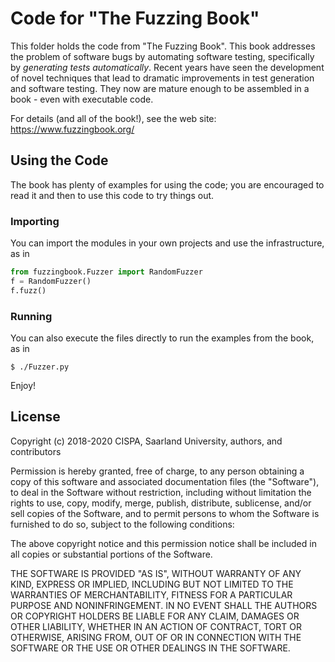 # Code for "The Fuzzing Book"

This folder holds the code from "The Fuzzing Book".  This book addresses the problem of software bugs by automating software testing, specifically by _generating tests automatically_. Recent years have seen the development of novel techniques that lead to dramatic improvements in test generation and software testing. They now are mature enough to be assembled in a book - even with executable code.

For details (and all of the book!), see the web site: https://www.fuzzingbook.org/


## Using the Code

The book has plenty of examples for using the code; you are encouraged to read it and then to use this code to try things out.

### Importing

You can import the modules in your own projects and use the infrastructure, as in

```python
from fuzzingbook.Fuzzer import RandomFuzzer
f = RandomFuzzer()
f.fuzz()
```

### Running
	
You can also execute the files directly to run the examples from the book, as in

```shell
$ ./Fuzzer.py
```

Enjoy!	


## License

Copyright (c) 2018-2020 CISPA, Saarland University, authors, and contributors

Permission is hereby granted, free of charge, to any person obtaining a copy of this software and associated documentation files (the "Software"), to deal in the Software without restriction, including without limitation the rights to use, copy, modify, merge, publish, distribute, sublicense, and/or sell copies of the Software, and to permit persons to whom the Software is furnished to do so, subject to the following conditions:

The above copyright notice and this permission notice shall be included in all copies or substantial portions of the Software.

THE SOFTWARE IS PROVIDED "AS IS", WITHOUT WARRANTY OF ANY KIND, EXPRESS OR IMPLIED, INCLUDING BUT NOT LIMITED TO THE WARRANTIES OF MERCHANTABILITY, FITNESS FOR A PARTICULAR PURPOSE AND NONINFRINGEMENT. IN NO EVENT SHALL THE AUTHORS OR COPYRIGHT HOLDERS BE LIABLE FOR ANY CLAIM, DAMAGES OR OTHER LIABILITY, WHETHER IN AN ACTION OF CONTRACT, TORT OR OTHERWISE, ARISING FROM, OUT OF OR IN CONNECTION WITH THE SOFTWARE OR THE USE OR OTHER DEALINGS IN THE SOFTWARE.
